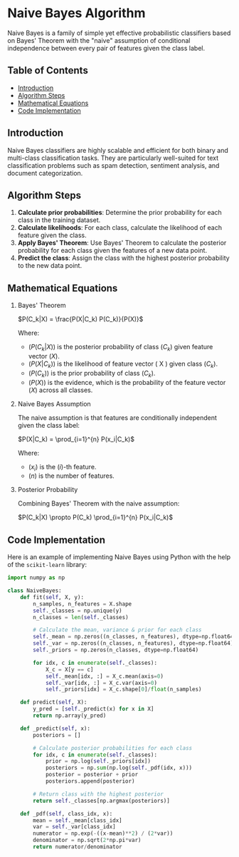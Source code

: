 # Naive Bayes Algorithm

Naive Bayes is a family of simple yet effective probabilistic classifiers based on Bayes' Theorem with the "naive" assumption of conditional independence between every pair of features given the class label.

## Table of Contents
- [Introduction](#introduction)
- [Algorithm Steps](#algorithm-steps)
- [Mathematical Equations](#mathematical-equations)
- [Code Implementation](#code-implementation)

## Introduction

Naive Bayes classifiers are highly scalable and efficient for both binary and multi-class classification tasks. They are particularly well-suited for text classification problems such as spam detection, sentiment analysis, and document categorization.

## Algorithm Steps

1. **Calculate prior probabilities**: Determine the prior probability for each class in the training dataset.
2. **Calculate likelihoods**: For each class, calculate the likelihood of each feature given the class.
3. **Apply Bayes' Theorem**: Use Bayes' Theorem to calculate the posterior probability for each class given the features of a new data point.
4. **Predict the class**: Assign the class with the highest posterior probability to the new data point.

## Mathematical Equations

1. Bayes' Theorem

    $P(C_k|X) = \frac{P(X|C_k) P(C_k)}{P(X)}$

    Where:
    - $( P(C_k|X) )$ is the posterior probability of class $( C_k )$ given feature vector $( X )$.
    - $( P(X|C_k) )$ is the likelihood of feature vector ( X ) given class $( C_k )$.
    - $( P(C_k) )$ is the prior probability of class $( C_k )$.
    - $( P(X) )$ is the evidence, which is the probability of the feature vector $( X )$ across all classes.

2. Naive Bayes Assumption

    The naive assumption is that features are conditionally independent given the class label:

    $P(X|C_k) = \prod_{i=1}^{n} P(x_i|C_k)$

    Where:
    - $( x_i )$ is the $( i )$-th feature.
    - $( n )$ is the number of features.

3. Posterior Probability

    Combining Bayes' Theorem with the naive assumption:

    $P(C_k|X) \propto P(C_k) \prod_{i=1}^{n} P(x_i|C_k)$

## Code Implementation

Here is an example of implementing Naive Bayes using Python with the help of the `scikit-learn` library:

```python
import numpy as np

class NaiveBayes:
    def fit(self, X, y):
        n_samples, n_features = X.shape
        self._classes = np.unique(y)
        n_classes = len(self._classes)

        # Calculate the mean, variance & prior for each class
        self._mean = np.zeros((n_classes, n_features), dtype=np.float64)
        self._var = np.zeros((n_classes, n_features), dtype=np.float64)
        self._priors = np.zeros(n_classes, dtype=np.float64)

        for idx, c in enumerate(self._classes):
            X_c = X[y == c]
            self._mean[idx, :] = X_c.mean(axis=0)
            self._var[idx, :] = X_c.var(axis=0)
            self._priors[idx] = X_c.shape[0]/float(n_samples)

    def predict(self, X):
        y_pred = [self._predict(x) for x in X]
        return np.array(y_pred)

    def _predict(self, x):
        posteriors = []

        # Calculate posterior probabilities for each class
        for idx, c in enumerate(self._classes):
            prior = np.log(self._priors[idx])
            posteriors = np.sum(np.log(self._pdf(idx, x)))
            posterior = posterior + prior
            posteriors.append(posterior)

        # Return class with the highest posterior
        return self._classes[np.argmax(posteriors)]

    def _pdf(self, class_idx, x):
        mean = self._mean[class_idx]
        var = self._var[class_idx]
        numerator = np.exp(-((x-mean)**2) / (2*var))
        denominator = np.sqrt(2*np.pi*var)
        return numerator/denominator
